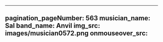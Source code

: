 ------
pagination_pageNumber: 563
musician_name: Sal
band_name: Anvil
img_src: images/musician0572.png
onmouseover_src: 
------